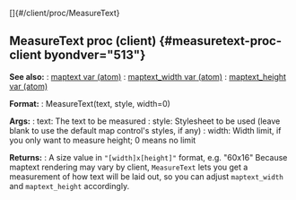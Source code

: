[]{#/client/proc/MeasureText}
  ## MeasureText proc (client) {#measuretext-proc-client byondver="513"}
  **See also:**
  :   [maptext var (atom)](ref/atom/var/maptext)
  :   [maptext_width var (atom)](ref/atom/var/maptext_width)
  :   [maptext_height var (atom)](ref/atom/var/maptext_height)
  <!-- -->
  **Format:**
  :   MeasureText(text, style, width=0)
  <!-- -->
  **Args:**
  :   text: The text to be measured
  :   style: Stylesheet to be used (leave blank to use the default map
      control\'s styles, if any)
  :   width: Width limit, if you only want to measure height; 0 means no
      limit
  <!-- -->
  **Returns:**
  :   A size value in `"[width]x[height]"` format, e.g. \"60x16\"
  Because maptext rendering may vary by client, `MeasureText` lets you get
  a measurement of how text will be laid out, so you can adjust
  `maptext_width` and `maptext_height` accordingly.